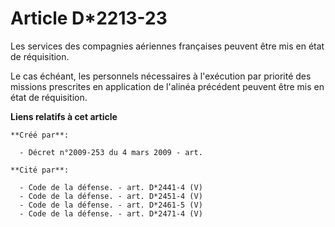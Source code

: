 # Article D*2213-23

Les services des compagnies aériennes françaises peuvent être mis en état de réquisition. 

Le cas échéant, les personnels nécessaires à l'exécution par priorité des missions prescrites en application de l'alinéa
précédent peuvent être mis en état de réquisition.

**Liens relatifs à cet article**

	**Créé par**:

	  - Décret n°2009-253 du 4 mars 2009 - art.

	**Cité par**:

	  - Code de la défense. - art. D*2441-4 (V)
	  - Code de la défense. - art. D*2451-4 (V)
	  - Code de la défense. - art. D*2461-5 (V)
	  - Code de la défense. - art. D*2471-4 (V)
